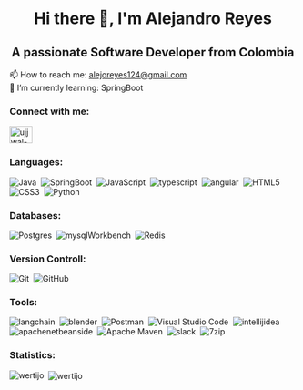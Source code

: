 <h1 align="center">Hi there 👋, I'm Alejandro Reyes</h1>
<h2 align="center">A passionate Software Developer from Colombia</h2>

📫 How to reach me: alejoreyes124@gmail.com\
🌱 I’m currently learning: SpringBoot

### Connect with me:
<a href="https://www.linkedin.com/in/jairo-alejandro-reyes-duarte/" target="blank"><img align="center" src="https://raw.githubusercontent.com/rahuldkjain/github-profile-readme-generator/master/src/images/icons/Social/linked-in-alt.svg" alt="ujjwal-bhatt-b256271a3" height="30" width="40" /></a>

### Languages:
  ![Java](https://img.shields.io/badge/java-%23ED8B00.svg?style=for-the-badge&logo=java&logoColor=white)&nbsp;
  ![SpringBoot](https://img.shields.io/badge/springboot-6DB33F.svg?style=for-the-badge&logo=springboot&logoColor=white)&nbsp;
  ![JavaScript](https://img.shields.io/badge/javascript-%23323330.svg?style=for-the-badge&logo=javascript&logoColor=%23F7DF1E)&nbsp;
  ![typescript](https://img.shields.io/badge/typescript-3178C6?style=for-the-badge&logo=typescript&logoColor=white)&nbsp;
  ![angular](https://img.shields.io/badge/angular-4445E7?style=for-the-badge&logo=angular&logoColor=white)&nbsp;
  ![HTML5](https://img.shields.io/badge/html5-%23E34F26.svg?style=for-the-badge&logo=html5&logoColor=white)&nbsp;
  ![CSS3](https://img.shields.io/badge/css3-%231572B6.svg?style=for-the-badge&logo=css3&logoColor=white)&nbsp;
  ![Python](https://img.shields.io/badge/python-3670A0?style=for-the-badge&logo=python&logoColor=ffdd54)&nbsp;

### Databases:
  ![Postgres](https://img.shields.io/badge/postgres-%23316192.svg?style=for-the-badge&logo=postgresql&logoColor=white)&nbsp;
  ![mysqlWorkbench](https://img.shields.io/badge/mysqlWorkbench-4479A1.svg?style=for-the-badge&logo=mysql&logoColor=white)&nbsp;
  ![Redis](https://img.shields.io/badge/redis-%23DD0031.svg?style=for-the-badge&logo=redis&logoColor=white)&nbsp;

### Version Controll:
  ![Git](https://img.shields.io/badge/git-%23F05033.svg?style=for-the-badge&logo=git&logoColor=white)&nbsp;
  ![GitHub](https://img.shields.io/badge/github-%23121011.svg?style=for-the-badge&logo=github&logoColor=white)&nbsp;

### Tools:
  ![langchain](https://img.shields.io/badge/langchain-000000?style=for-the-badge&logo=langchain&logoColor=white)&nbsp;
  ![blender](https://img.shields.io/badge/blender-E87D0D.svg?style=for-the-badge&logo=blender&logoColor=white)&nbsp;
  ![Postman](https://img.shields.io/badge/Postman-FF6C37?style=for-the-badge&logo=postman&logoColor=white)&nbsp;
  ![Visual Studio Code](https://img.shields.io/badge/Visual%20Studio%20Code-0078d7.svg?style=for-the-badge&logo=visual-studio-code&logoColor=white)&nbsp;
  ![intellijidea](https://img.shields.io/badge/intellijidea-3B00B9?style=for-the-badge&logo=intellijidea&logoColor=white)&nbsp;
  ![apachenetbeanside](https://img.shields.io/badge/apachenetbeanside-1B6AC6?style=for-the-badge&logo=apachenetbeanside&logoColor=white)&nbsp;
  ![Apache Maven](https://img.shields.io/badge/Apache%20Maven-C71A36?style=for-the-badge&logo=Apache%20Maven&logoColor=white)&nbsp;
  ![slack](https://img.shields.io/badge/slack-4A154B.svg?style=for-the-badge&logo=slack&logoColor=white)&nbsp;
  ![7zip](https://img.shields.io/badge/7zip-000000?style=for-the-badge&logo=7zip&logoColor=white)&nbsp;


### Statistics:
<p><img align="left" src="https://github-readme-stats.vercel.app/api/top-langs?username=wertijo&show_icons=true&locale=en&layout=compact" alt="wertijo" /></p>

<p>&nbsp;<img align="center" src="https://github-readme-stats.vercel.app/api?username=wertijo&show_icons=true&locale=en" alt="wertijo" /></p>
